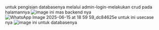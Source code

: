 untuk pengisian databasenya melalui admin-login-melakukan crud pada halamannya
![image](https://github.com/user-attachments/assets/c0ca2d3d-bb12-4276-a30a-12dc24fc5499)
ini mas backend nya
![WhatsApp Image 2025-06-15 at 18 59 59_dc84625e](https://github.com/user-attachments/assets/871629d4-87a5-437a-9cf5-1a27ec37e817)
untuk ini usecase nya
![image](https://github.com/user-attachments/assets/1bd99f8e-d246-40d5-b9fd-2f71d7d967c9)
ini untuk databasenya
